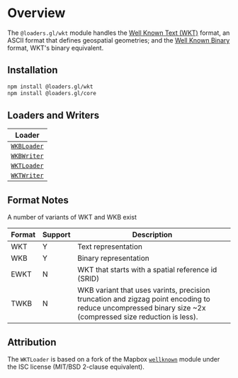 # Overview

The `@loaders.gl/wkt` module handles the [Well Known Text (WKT)](https://en.wikipedia.org/wiki/Well-known_text_representation_of_geometry) format, an ASCII format that defines geospatial geometries; and the [Well Known Binary](https://en.wikipedia.org/wiki/Well-known_text_representation_of_geometry) format, WKT's binary equivalent.

## Installation

```bash
npm install @loaders.gl/wkt
npm install @loaders.gl/core
```

## Loaders and Writers

| Loader                                                   |
| -------------------------------------------------------- |
| [`WKBLoader`](modules/wkt/docs/api-reference/wkb-loader) |
| [`WKBWriter`](modules/wkt/docs/api-reference/wkb-writer) |
| [`WKTLoader`](modules/wkt/docs/api-reference/wkt-loader) |
| [`WKTWriter`](modules/wkt/docs/api-reference/wkt-writer) |

## Format Notes

A number of variants of WKT and WKB exist

| Format | Support | Description |
| --- | --- | --- |
| WKT | Y | Text representation | 
| WKB | Y | Binary representation |
| EWKT | N | WKT that starts with a spatial reference id (SRID) |
| TWKB | N | WKB variant that uses varints, precision truncation and zigzag point encoding to reduce uncompressed binary size ~2x (compressed size reduction is less). |

## Attribution

The `WKTLoader` is based on a fork of the Mapbox [`wellknown`](https://github.com/mapbox/wellknown) module under the ISC license (MIT/BSD 2-clause equivalent).

